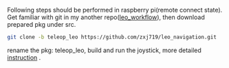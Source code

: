 Following steps should be performed in raspberry pi(remote connect state).
Get familiar with git in my another repo([leo_workflow](https://github.com/zxj719/leo_workflow)), then download prepared pkg under src.

```bash
git clone -b teleop_leo https://github.com/zxj719/leo_navigation.git
```

rename the pkg: teleop_leo, build and run the joystick, more detailed [instruction](https://github.com/UoMMScRobotics/UOMDocumentationForLeoRover/blob/main/Task04_Steering_with_joystick/Joystick.md) .
